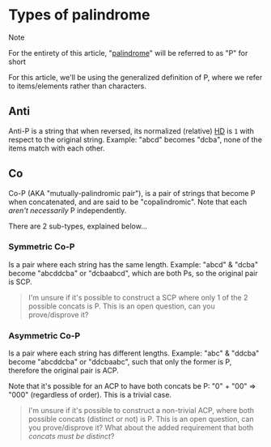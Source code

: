 # Types of palindrome
> [!note]
> For the entirety of this article, "[palindrome](https://en.wikipedia.org/wiki/Palindrome)" will be referred to as "P" for short

For this article, we'll be using the generalized definition of P, where we refer to items/elements rather than characters.

## Anti
Anti-P is a string that when reversed, its normalized (relative) [HD](https://en.wikipedia.org/wiki/Hamming_distance) is `1` with respect to the original string. Example: "abcd" becomes "dcba", none of the items match with each other.

## Co
Co-P (AKA "mutually-palindromic pair"), is a pair of strings that become P when concatenated, and are said to be "copalindromic". Note that each _aren't necessarily_ P independently.

There are 2 sub-types, explained below...

### Symmetric Co-P
Is a pair where each string has the same length. Example: "abcd" & "dcba" become "abcddcba" or "dcbaabcd", which are both Ps, so the original pair is SCP.

> I'm unsure if it's possible to construct a SCP where only 1 of the 2 possible concats is P. This is an open question, can you prove/disprove it?

### Asymmetric Co-P
Is a pair where each string has different lengths. Example: "abc" & "ddcba" become "abcddcba" or "ddcbaabc", such that only the former is P, therefore the original pair is ACP.

Note that it's possible for an ACP to have both concats be P: "0" + "00" => "000" (regardless of order). This is a trivial case.

> I'm unsure if it's possible to construct a non-trivial ACP, where both possible concats (distinct or not) is P. This is an open question, can you prove/disprove it? What about the added requirement that both _concats must be distinct_?
